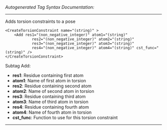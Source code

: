 _Autogenerated Tag Syntax Documentation:_

---
Adds torsion constraints to a pose

```
<CreateTorsionConstraint name="(string)" >
    <Add res1="(non_negative_integer)" atom1="(string)"
            res2="(non_negative_integer)" atom2="(string)"
            res3="(non_negative_integer)" atom3="(string)"
            res4="(non_negative_integer)" atom4="(string)" cst_func="(string)" />
</CreateTorsionConstraint>
```



Subtag Add:   

-   **res1**: Residue containing first atom
-   **atom1**: Name of first atom in torsion
-   **res2**: Residue containing second atom
-   **atom2**: Name of second atom in torsion
-   **res3**: Residue containing third atom
-   **atom3**: Name of third atom in torsion
-   **res4**: Residue containing fourth atom
-   **atom4**: Name of fourth atom in torsion
-   **cst_func**: Function to use for this torsion constraint

---
